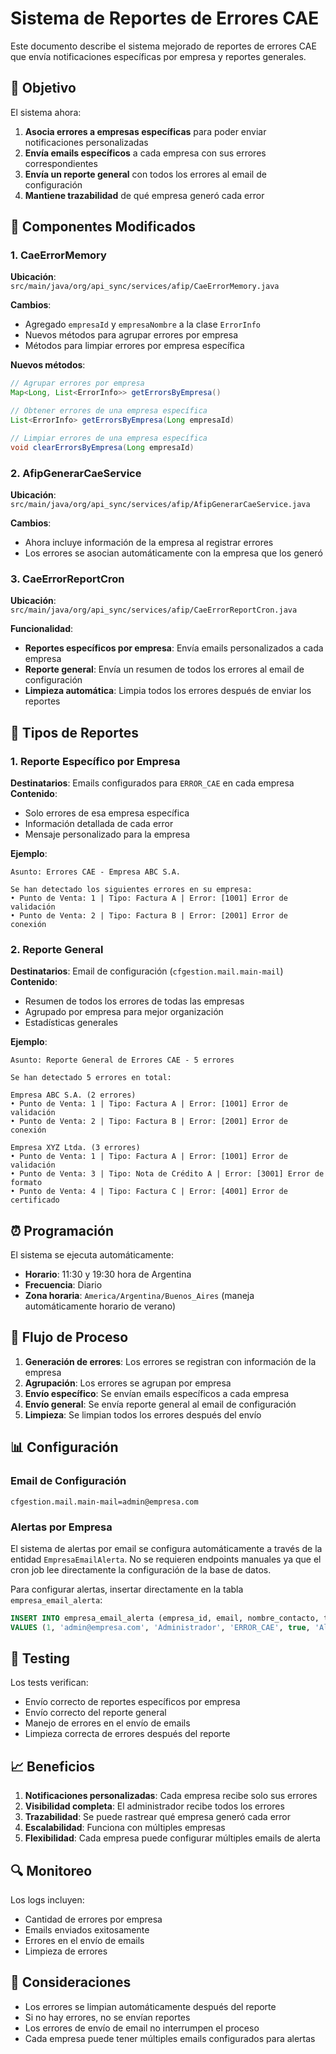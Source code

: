 # Sistema de Reportes de Errores CAE

Este documento describe el sistema mejorado de reportes de errores CAE que envía notificaciones específicas por empresa y reportes generales.

## 🎯 **Objetivo**

El sistema ahora:
1. **Asocia errores a empresas específicas** para poder enviar notificaciones personalizadas
2. **Envía emails específicos** a cada empresa con sus errores correspondientes
3. **Envía un reporte general** con todos los errores al email de configuración
4. **Mantiene trazabilidad** de qué empresa generó cada error

## 🔧 **Componentes Modificados**

### 1. CaeErrorMemory
**Ubicación**: `src/main/java/org/api_sync/services/afip/CaeErrorMemory.java`

**Cambios**:
- Agregado `empresaId` y `empresaNombre` a la clase `ErrorInfo`
- Nuevos métodos para agrupar errores por empresa
- Métodos para limpiar errores por empresa específica

**Nuevos métodos**:
```java
// Agrupar errores por empresa
Map<Long, List<ErrorInfo>> getErrorsByEmpresa()

// Obtener errores de una empresa específica
List<ErrorInfo> getErrorsByEmpresa(Long empresaId)

// Limpiar errores de una empresa específica
void clearErrorsByEmpresa(Long empresaId)
```

### 2. AfipGenerarCaeService
**Ubicación**: `src/main/java/org/api_sync/services/afip/AfipGenerarCaeService.java`

**Cambios**:
- Ahora incluye información de la empresa al registrar errores
- Los errores se asocian automáticamente con la empresa que los generó

### 3. CaeErrorReportCron
**Ubicación**: `src/main/java/org/api_sync/services/afip/CaeErrorReportCron.java`

**Funcionalidad**:
- **Reportes específicos por empresa**: Envía emails personalizados a cada empresa
- **Reporte general**: Envía un resumen de todos los errores al email de configuración
- **Limpieza automática**: Limpia todos los errores después de enviar los reportes

## 📧 **Tipos de Reportes**

### 1. Reporte Específico por Empresa
**Destinatarios**: Emails configurados para `ERROR_CAE` en cada empresa
**Contenido**:
- Solo errores de esa empresa específica
- Información detallada de cada error
- Mensaje personalizado para la empresa

**Ejemplo**:
```
Asunto: Errores CAE - Empresa ABC S.A.

Se han detectado los siguientes errores en su empresa:
• Punto de Venta: 1 | Tipo: Factura A | Error: [1001] Error de validación
• Punto de Venta: 2 | Tipo: Factura B | Error: [2001] Error de conexión
```

### 2. Reporte General
**Destinatarios**: Email de configuración (`cfgestion.mail.main-mail`)
**Contenido**:
- Resumen de todos los errores de todas las empresas
- Agrupado por empresa para mejor organización
- Estadísticas generales

**Ejemplo**:
```
Asunto: Reporte General de Errores CAE - 5 errores

Se han detectado 5 errores en total:

Empresa ABC S.A. (2 errores)
• Punto de Venta: 1 | Tipo: Factura A | Error: [1001] Error de validación
• Punto de Venta: 2 | Tipo: Factura B | Error: [2001] Error de conexión

Empresa XYZ Ltda. (3 errores)
• Punto de Venta: 1 | Tipo: Factura A | Error: [1001] Error de validación
• Punto de Venta: 3 | Tipo: Nota de Crédito A | Error: [3001] Error de formato
• Punto de Venta: 4 | Tipo: Factura C | Error: [4001] Error de certificado
```

## ⏰ **Programación**

El sistema se ejecuta automáticamente:
- **Horario**: 11:30 y 19:30 hora de Argentina
- **Frecuencia**: Diario
- **Zona horaria**: `America/Argentina/Buenos_Aires` (maneja automáticamente horario de verano)

## 🔄 **Flujo de Proceso**

1. **Generación de errores**: Los errores se registran con información de la empresa
2. **Agrupación**: Los errores se agrupan por empresa
3. **Envío específico**: Se envían emails específicos a cada empresa
4. **Envío general**: Se envía reporte general al email de configuración
5. **Limpieza**: Se limpian todos los errores después del envío

## 📊 **Configuración**

### Email de Configuración
```properties
cfgestion.mail.main-mail=admin@empresa.com
```

### Alertas por Empresa
El sistema de alertas por email se configura automáticamente a través de la entidad `EmpresaEmailAlerta`. No se requieren endpoints manuales ya que el cron job lee directamente la configuración de la base de datos.

Para configurar alertas, insertar directamente en la tabla `empresa_email_alerta`:
```sql
INSERT INTO empresa_email_alerta (empresa_id, email, nombre_contacto, tipo_alerta, activo, descripcion)
VALUES (1, 'admin@empresa.com', 'Administrador', 'ERROR_CAE', true, 'Alertas para errores de CAE');
```

## 🧪 **Testing**

Los tests verifican:
- Envío correcto de reportes específicos por empresa
- Envío correcto del reporte general
- Manejo de errores en el envío de emails
- Limpieza correcta de errores después del reporte

## 📈 **Beneficios**

1. **Notificaciones personalizadas**: Cada empresa recibe solo sus errores
2. **Visibilidad completa**: El administrador recibe todos los errores
3. **Trazabilidad**: Se puede rastrear qué empresa generó cada error
4. **Escalabilidad**: Funciona con múltiples empresas
5. **Flexibilidad**: Cada empresa puede configurar múltiples emails de alerta

## 🔍 **Monitoreo**

Los logs incluyen:
- Cantidad de errores por empresa
- Emails enviados exitosamente
- Errores en el envío de emails
- Limpieza de errores

## 🚨 **Consideraciones**

- Los errores se limpian automáticamente después del reporte
- Si no hay errores, no se envían reportes
- Los errores de envío de email no interrumpen el proceso
- Cada empresa puede tener múltiples emails configurados para alertas 